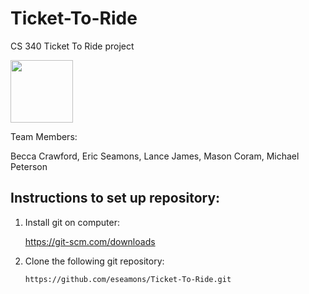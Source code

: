 # Ticket-To-Ride
CS 340 Ticket To Ride project

<img src="https://cf.geekdo-images.com/images/pic38668.jpg" width="100" height="100" />

Team Members:

Becca Crawford, Eric Seamons, Lance James, Mason Coram, Michael Peterson




## Instructions to set up repository:

1.  Install git on computer:

    https://git-scm.com/downloads
    
2.  Clone the following git repository:

    `https://github.com/eseamons/Ticket-To-Ride.git`
